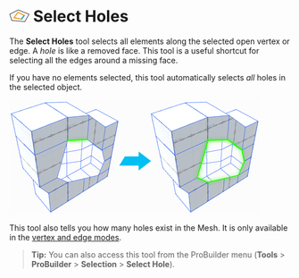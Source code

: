 # ![Select Hole icon](images/icons/Selection_SelectHole.png) Select Holes

The __Select Holes__ tool selects all elements along the selected open vertex or edge. A *hole* is like a removed face. This tool is a useful shortcut for selecting all the edges around a missing face. 

If you have no elements selected, this tool automatically selects *all* holes in the selected object. 

![Start with one edge selected, grow selection around hole](images/Example_SelectHole.png)

This tool also tells you how many holes exist in the Mesh. It is only available in the [vertex and edge modes](modes.md).

> **Tip:** You can also access this tool from the ProBuilder menu (**Tools** > **ProBuilder** > **Selection** > **Select Hole**).

